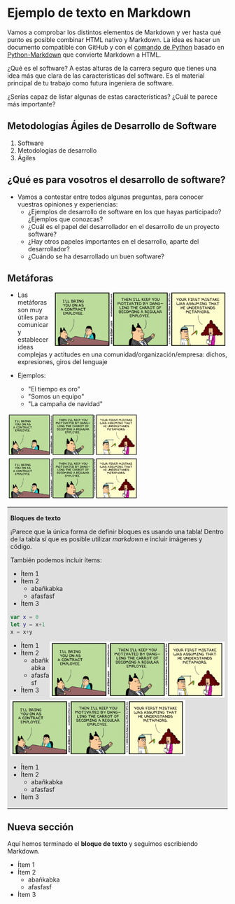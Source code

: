 

# Ejemplo de texto en Markdown #

Vamos a comprobar los distintos elementos de Markdown y ver hasta qué
punto es posible combinar HTML nativo y Markdown. La idea es hacer un
documento compatible con GitHub y con el [comando de
Python](https://gist.github.com/domingogallardo/db9278988113d1b6dff060a16d2db333)
basado en [Python-Markdown](https://python-markdown.github.io) que
convierte Markdown a HTML. 

¿Qué es el software? A estas alturas de la carrera seguro que tienes
una idea más que clara de las características del software. Es el
material principal de tu trabajo como futura ingeniera de software.

¿Serías capaz de listar algunas de estas características? ¿Cuál te
parece más importante? 


## Metodologías Ágiles de Desarrollo de Software ##

1. Software
2. Metodologías de desarrollo
3. Ágiles

## ¿Qué es para vosotros el desarrollo de software? ##

- Vamos a contestar entre todos algunas preguntas, para conocer
vuestras opiniones y experiencias:  
    - ¿Ejemplos de desarrollo de software en los que hayas
    participado? ¿Ejemplos que conozcas?
    - ¿Cuál es el papel del desarrollador en el desarrollo de un
    proyecto software? 
    - ¿Hay otros papeles importantes en el desarrollo, aparte del
    desarrollador?
    - ¿Cuándo se ha desarrollado un buen software?
    
## Metáforas ##

<img src="./imagenes/dilbert1.png" width="400px" align="right"/>

- Las metáforas son muy útiles para comunicar y establecer ideas
  complejas y actitudes en una comunidad/organización/empresa: dichos,
  expresiones, giros del lenguaje
  
- Ejemplos:
    - "El tiempo es oro"
    - "Somos un equipo"
    - "La campaña de navidad"

<img src="./imagenes/dilbert1.png" width="300px"/> <img src="./imagenes/dilbert1.png" width="300px"/>



<!-- 
Es necesario el atributo markdown="1"
para que python procese el markdown contenido
en la tabla
-->

<table markdown="1">
<tr><td style="background-color: #e0e0e0">

**Bloques de texto**


¡Parece que la única forma de definir bloques es usando una tabla!
Dentro de la tabla sí que es posible utilizar _markdown_ e incluir
imágenes y código. 

También podemos incluir ítems:

- Ítem 1
- Ítem 2
    - abañkabka
    - afasfasf
- Ítem 3


```swift
var x = 0
let y = x+1
x = x+y
```

<img src="./imagenes/dilbert1.png" width="400px" align="right"></img>

- Ítem 1
- Ítem 2
    - abañkabka
    - afasfasf
- Ítem 3

<img src="./imagenes/dilbert1.png" width="400px"></img>

- Ítem 1
- Ítem 2
    - abañkabka
    - afasfasf
- Ítem 3

</td></tr></table>

## Nueva sección ##

Aquí hemos terminado el **bloque de texto** y seguimos escribiendo
Markdown.

- Ítem 1
- Ítem 2
    - abañkabka
    - afasfasf
- Ítem 3

